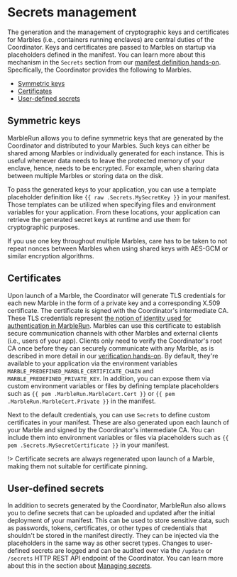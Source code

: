 # Secrets management

The generation and the management of cryptographic keys and certificates for Marbles (i.e., containers running enclaves) are central duties of the Coordinator. Keys and certificates are passed to Marbles on startup via placeholders defined in the manifest. You can learn more about this mechanism in the `Secrets` section from our [manifest definition hands-on](workflows/define-manifest.md?id=secrets). Specifically, the Coordinator provides the following to Marbles.

* [Symmetric keys](#symmetric-keys)
* [Certificates](#certificates)
* [User-defined secrets](#user-defined-secrets)

## Symmetric keys
MarbleRun allows you to define symmetric keys that are generated by the Coordinator and distributed to your Marbles.
Such keys can either be shared among Marbles or individually generated for each instance.
This is useful whenever data needs to leave the protected memory of your enclave, hence, needs to be encrypted. For example, when sharing data between multiple Marbles or storing data on the disk.

To pass the generated keys to your application, you can use a template placeholder definition like `{{ raw .Secrets.MySecretKey }}` in your manifest. Those templates can be utilized when specifying files and environment variables for your application. From these locations, your application can retrieve the generated secret keys at runtime and use them for cryptographic purposes.

If you use one key throughout multiple Marbles, care has to be taken to not repeat nonces between Marbles when using shared keys with AES-GCM or similar encryption algorithms.

## Certificates
Upon launch of a Marble, the Coordinator will generate TLS credentials for each new Marble in the form of a private key and a corresponding X.509 certificate. The certificate is signed with the Coordinator's intermediate CA. These TLS credentials represent [the notion of identity used for authentication in MarbleRun](features/attestation.md). Marbles can use this certificate to establish secure communication channels with other Marbles and external clients (i.e., users of your app). Clients only need to verify the Coordinator's root CA once before they can securely communicate with any Marble, as is described in more detail in our [verification hands-on](workflows/verification.md). By default, they're available to your application via the environment variables `MARBLE_PREDEFINED_MARBLE_CERTIFICATE_CHAIN` and `MARBLE_PREDEFINED_PRIVATE_KEY`. In addition, you can expose them via custom environment variables or files by defining template placeholders such as `{{ pem .MarbleRun.MarbleCert.Cert }}` or `{{ pem .MarbleRun.MarbleCert.Private }}` in the manifest.

Next to the default credentials, you can use `Secrets` to define custom certificates in your manifest. These are also generated upon each launch of your Marble and signed by the Coordinator's intermediate CA. You can include them into environment variables or files via placeholders such as `{{ pem .Secrets.MySecretCertificate }}` in your manifest.

!> Certificate secrets are always regenerated upon launch of a Marble, making them not suitable for certificate pinning.

## User-defined secrets

In addition to secrets generated by the Coordinator, MarbleRun also allows you to define secrets that can be uploaded and updated after the initial deployment of your manifest. This can be used to store sensitive data, such as passwords, tokens, certificates, or other types of credentials that shouldn't be stored in the manifest directly. They can be injected via the placeholders in the same way as other secret types. Changes to user-defined secrets are logged and can be audited over via the `/update` or `/secrets` HTTP REST API endpoint of the Coordinator. You can learn more about this in the section about [Managing secrets](workflows/managing-secrets.md).
